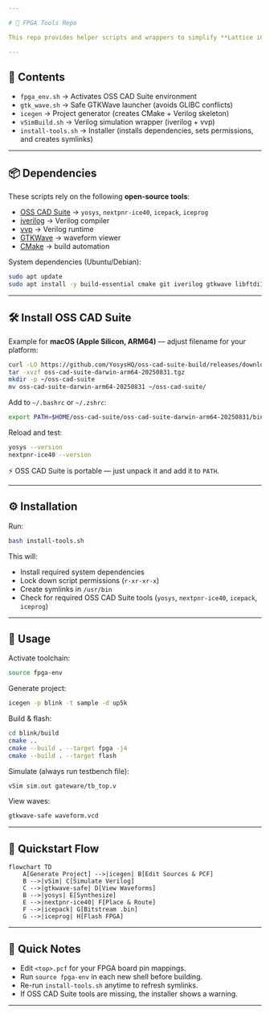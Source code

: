```yaml
---

# 🧊 FPGA Tools Repo

This repo provides helper scripts and wrappers to simplify **Lattice iCE40 FPGA** development using the **OSS CAD Suite** toolchain and **CMake**.

---
```


## 📂 Contents

* `fpga_env.sh` → Activates OSS CAD Suite environment
* `gtk_wave.sh` → Safe GTKWave launcher (avoids GLIBC conflicts)
* `icegen` → Project generator (creates CMake + Verilog skeleton)
* `vSimBuild.sh` → Verilog simulation wrapper (iverilog + vvp)
* `install-tools.sh` → Installer (installs dependencies, sets permissions, and creates symlinks)

---

## 📦 Dependencies

These scripts rely on the following **open-source tools**:

* [OSS CAD Suite](https://github.com/YosysHQ/oss-cad-suite-build) → `yosys`, `nextpnr-ice40`, `icepack`, `iceprog`
* [iverilog](http://iverilog.icarus.com/) → Verilog compiler
* [vvp](http://iverilog.icarus.com/) → Verilog runtime
* [GTKWave](http://gtkwave.sourceforge.net/) → waveform viewer
* [CMake](https://cmake.org/) → build automation

System dependencies (Ubuntu/Debian):

```bash
sudo apt update
sudo apt install -y build-essential cmake git iverilog gtkwave libftdi1-2 libusb-1.0-0
```

---

## 🛠 Install OSS CAD Suite

Example for **macOS (Apple Silicon, ARM64)** — adjust filename for your platform:

```bash
curl -LO https://github.com/YosysHQ/oss-cad-suite-build/releases/download/2025-08-31/oss-cad-suite-darwin-arm64-20250831.tgz
tar -xvzf oss-cad-suite-darwin-arm64-20250831.tgz
mkdir -p ~/oss-cad-suite
mv oss-cad-suite-darwin-arm64-20250831 ~/oss-cad-suite/
```

Add to `~/.bashrc` or `~/.zshrc`:

```bash
export PATH=$HOME/oss-cad-suite/oss-cad-suite-darwin-arm64-20250831/bin:$PATH
```

Reload and test:

```bash
yosys --version
nextpnr-ice40 --version
```

⚡ OSS CAD Suite is portable — just unpack it and add it to `PATH`.

---

## ⚙️ Installation

Run:

```bash
bash install-tools.sh
```

This will:

* Install required system dependencies
* Lock down script permissions (`r-xr-xr-x`)
* Create symlinks in `/usr/bin`
* Check for required OSS CAD Suite tools (`yosys`, `nextpnr-ice40`, `icepack`, `iceprog`)

---

## 🚀 Usage

Activate toolchain:

```bash
source fpga-env
```

Generate project:

```bash
icegen -p blink -t sample -d up5k
```

Build & flash:

```bash
cd blink/build
cmake ..
cmake --build . --target fpga -j4
cmake --build . --target flash
```

Simulate (always run testbench file):

```bash
vSim sim.out gateware/tb_top.v
```

View waves:

```bash
gtkwave-safe waveform.vcd
```

---

## 🔄 Quickstart Flow

```mermaid
flowchart TD
    A[Generate Project] -->|icegen| B[Edit Sources & PCF]
    B -->|vSim| C[Simulate Verilog]
    C -->|gtkwave-safe| D[View Waveforms]
    B -->|yosys| E[Synthesize]
    E -->|nextpnr-ice40| F[Place & Route]
    F -->|icepack| G[Bitstream .bin]
    G -->|iceprog| H[Flash FPGA]
```

---

## 📝 Quick Notes

* Edit `<top>.pcf` for your FPGA board pin mappings.
* Run `source fpga-env` in each new shell before building.
* Re-run `install-tools.sh` anytime to refresh symlinks.
* If OSS CAD Suite tools are missing, the installer shows a warning.

---

